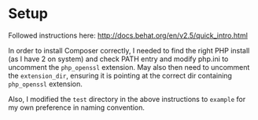 # Setup

Followed instructions here: http://docs.behat.org/en/v2.5/quick_intro.html

In order to install Composer correctly, I needed to find the right PHP install
(as I have 2 on system) and check PATH entry and modify php.ini to uncomment the
`php_openssl` extension. May also then need to uncomment the `extension_dir`,
ensuring it is pointing at the correct dir containing `php_openssl` extension.

Also, I modified the `test` directory in the above instructions to `example` for
my own preference in naming convention.